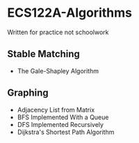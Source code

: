 # ECS122A-Algorithms
Written for practice not schoolwork

## Stable Matching
- The Gale-Shapley Algorithm

## Graphing
- Adjacency List from Matrix
- BFS Implemented With a Queue
- DFS Implemented Recursively
- Dijkstra's Shortest Path Algorithm
